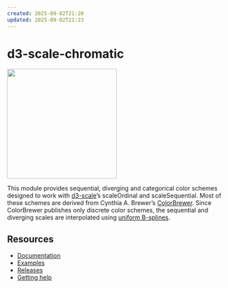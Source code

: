 ```yaml
---
created: 2025-09-02T21:20
updated: 2025-09-02T21:23
---
```

# d3-scale-chromatic

<a href="https://d3js.org"><img src="https://github.com/d3/d3/raw/main/docs/public/logo.svg" width="256" height="256"></a>

This module provides sequential, diverging and categorical color schemes designed to work with [d3-scale](https://github.com/d3/d3-scale)’s scaleOrdinal and scaleSequential. Most of these schemes are derived from Cynthia A. Brewer’s [ColorBrewer](http://colorbrewer2.org). Since ColorBrewer publishes only discrete color schemes, the sequential and diverging scales are interpolated using [uniform B-splines](https://observablehq.com/@d3/colorbrewer-splines).

## Resources

- [Documentation](https://d3js.org/d3-scale-chromatic)
- [Examples](https://observablehq.com/collection/@d3/d3-scale-chromatic)
- [Releases](https://github.com/d3/d3-scale-chromatic/releases)
- [Getting help](https://d3js.org/community)
